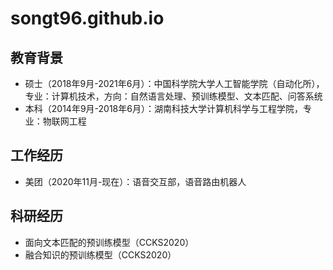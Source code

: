 # songt96.github.io
## 教育背景
- 硕士（2018年9月-2021年6月）：中国科学院大学人工智能学院（自动化所），专业：计算机技术，方向：自然语言处理、预训练模型、文本匹配、问答系统
- 本科（2014年9月-2018年6月）：湖南科技大学计算机科学与工程学院，专业：物联网工程

## 工作经历
- 美团（2020年11月-现在）：语音交互部，语音路由机器人

## 科研经历
- 面向文本匹配的预训练模型（CCKS2020）
- 融合知识的预训练模型（CCKS2020）